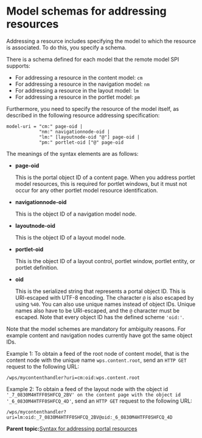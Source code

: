 # Model schemas for addressing resources 

Addressing a resource includes specifying the model to which the resource is associated. To do this, you specify a schema.

There is a schema defined for each model that the remote model SPI supports:

-   For addressing a resource in the content model: `cm`
-   For addressing a resource in the navigation model: `nm`
-   For addressing a resource in the layout model: `lm`
-   For addressing a resource in the portlet model: `pm`

Furthermore, you need to specify the resource of the model itself, as described in the following resource addressing specification:

```
model-uri = "cm:" page-oid | 
            "nm:" navigationnode-oid | 
            "lm:" [layoutnode-oid "@"] page-oid | 
            "pm:" portlet-oid ["@" page-oid

```

The meanings of the syntax elements are as follows:

-   **page-oid**

    This is the portal object ID of a content page. When you address portlet model resources, this is required for portlet windows, but it must not occur for any other portlet model resource identification.

-   **navigationnode-oid**

    This is the object ID of a navigation model node.

-   **layoutnode-oid**

    This is the object ID of a layout model node.

-   **portlet-oid**

    This is the object ID of a layout control, portlet window, portlet entity, or portlet definition.

-   **oid**

    This is the serialized string that represents a portal object ID. This is URI-escaped with UTF-8 encoding. The character `@` is also escaped by using `%40`. You can also use unique names instead of object IDs. Unique names also have to be URI-escaped, and the `@` character must be escaped. Note that every object ID has the defined scheme `'oid:'`.


Note that the model schemes are mandatory for ambiguity reasons. For example content and navigation nodes currently have got the same object IDs.

Example 1: To obtain a feed of the root node of content model, that is the content node with the unique name `wps.content.root`, send an `HTTP GET` request to the following URL:

```
/wps/mycontenthandler?uri=cm:oid:wps.content.root

```

Example 2: To obtain a feed of the layout node with the object id `'_7_0830M4HTFF0SHFCQ_2BV' on the content page with the object id '_6_0830M4HTFF0SHFCQ_4D'`, send an `HTTP GET` request to the following URL:

```
/wps/mycontenthandler?uri=lm:oid:_7_0830M4HTFF0SHFCQ_2BV@oid:_6_0830M4HTFF0SHFCQ_4D

```

**Parent topic:**[Syntax for addressing portal resources ](../dev/rest_feed_obt.md)

